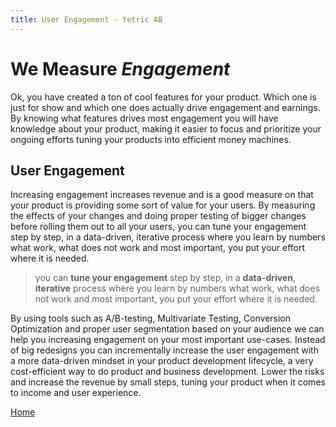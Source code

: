 ```yaml
---
title: User Engagement - Yetric AB
---
```


# We Measure _Engagement_

Ok, you have created a ton of cool features for your product. Which one is just for show and which one does actually drive engagement and earnings. By knowing what features drives most engagement you will have knowledge about your product, making it easier to focus and prioritize your ongoing efforts tuning your products into efficient money machines.

## User Engagement

Increasing engagement increases revenue and is a good measure on that your product is providing some sort of value for your users. By measuring the effects of your changes and doing proper testing of bigger changes before rolling them out to all your users, you can tune your engagement step by step, in a data-driven, iterative process where you learn by numbers what work, what does not work and most important, you put your effort where it is needed.

> you can **tune your engagement** step by step, in a **data-driven**, **iterative** process where you learn by numbers what work, what does not work and most important, you put your effort where it is needed.

By using tools such as A/B-testing, Multivariate Testing, Conversion Optimization and proper user segmentation based on your audience we can help you increasing engagement on your most important use-cases. Instead of big redesigns you can incrementally increase the user engagement with a more data-driven mindset in your product development lifecycle, a very cost-efficient way to do product and business development. Lower the risks and increase the revenue by small steps, tuning your product when it comes to income and user experience.

[Home](/)
